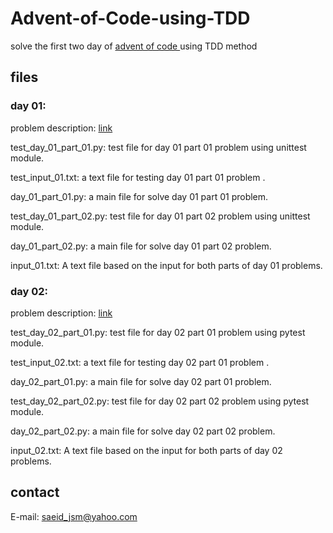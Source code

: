 # Advent-of-Code-using-TDD
solve the first two day of [advent of code ](https://adventofcode.com/2019/) using TDD method

## files


### day 01:
problem description: [link](https://adventofcode.com/2019/day/1)


test_day_01_part_01.py: test file for day 01 part 01 problem using unittest module.


test_input_01.txt: a text file for testing  day 01 part 01 problem .


day_01_part_01.py: a main file for solve day 01 part 01 problem.


test_day_01_part_02.py: test file for day 01 part 02 problem using unittest module.


day_01_part_02.py: a main file for solve day 01 part 02 problem.


input_01.txt: A text file based on the input for both parts of day 01 problems.

### day 02:
problem description: [link](https://adventofcode.com/2019/day/2)


test_day_02_part_01.py: test file for day 02 part 01 problem using pytest module.


test_input_02.txt: a text file for testing  day 02 part 01 problem .


day_02_part_01.py: a main file for solve day 02 part 01 problem.


test_day_02_part_02.py: test file for day 02 part 02 problem using pytest module.


day_02_part_02.py: a main file for solve day 02 part 02 problem.


input_02.txt: A text file based on the input for both parts of day 02 problems.



## contact
E-mail: saeid_jsm@yahoo.com